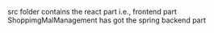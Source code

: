 src folder contains the react part i.e., frontend part
ShoppimgMalManagement has got the spring backend part
